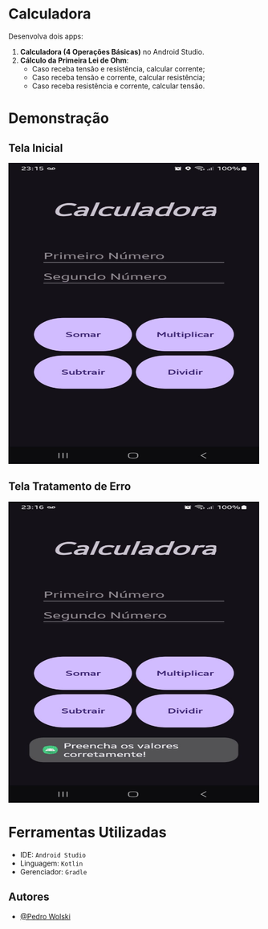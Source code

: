 # Calculadora

Desenvolva dois apps:

1. **Calculadora (4 Operações Básicas)** no Android Studio.
2. **Cálculo da Primeira Lei de Ohm**:
    - Caso receba tensão e resistência, calcular corrente;
    - Caso receba tensão e corrente, calcular resistência;
    - Caso receba resistência e corrente, calcular tensão.

# Demonstração

## Tela Inicial
<img src="PrintsCalculadora/1.jpg" alt="Tela Inicial" width="500" height="600"/>

## Tela Tratamento de Erro
<img src="PrintsCalculadora/7.jpg" alt="Tela Tratamento de Erro" width="500" height="600"/>

# Ferramentas Utilizadas

- IDE: `Android Studio`
- Linguagem: `Kotlin`
- Gerenciador: `Gradle`

## Autores

- [@Pedro Wolski](https://www.github.com/IamPdrin)
